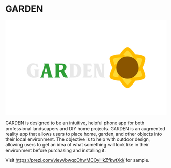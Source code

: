# GARDEN
![Image of GARDEN logo](https://github.com/manmeet18singh/GARDEN/blob/master/app/src/main/res/drawable/garden_logo.png)

GARDEN is designed to be an intuitive, helpful phone app for both professional landscapers and DIY home projects. GARDEN is an augmented reality app that allows users to place home, garden, and other objects into their local environment. The objective is to help with outdoor design, allowing users to get an idea of what something will look like in their environment before purchasing and installing it.

Visit https://prezi.com/view/bwqcOhwMCOyHkZfkwtXd/ for sample.
